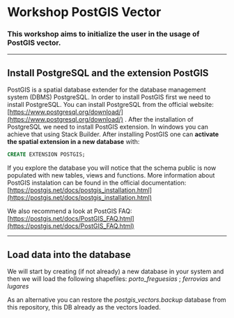 # **Workshop PostGIS Vector**

### This workshop aims to initialize the user in the usage of PostGIS vector.



----------
## Install PostgreSQL and the extension PostGIS
 
PostGIS is a spatial database extender for the database management system (DBMS) PostgreSQL. In order to install PostGIS first we need to install PostgreSQL. You can install PostgreSQL from the official website: [https://www.postgresql.org/download/](https://www.postgresql.org/download/) . 
After the installation of PostgreSQL we need to install PostGIS extension. In windows you can achieve that using Stack Builder. 
After installing PostGIS one can **activate the spatial extension in a new database** with:

```sql
CREATE EXTENSION POSTGIS;
```

If you explore the database you will notice that the schema public is now populated with new tables, views and functions. 
More information about PostGIS instalation can be found in the official documentation: [https://postgis.net/docs/postgis_installation.html](https://postgis.net/docs/postgis_installation.html)

We also recommend a look at PostGIS FAQ:
[https://postgis.net/docs/PostGIS_FAQ.html](https://postgis.net/docs/PostGIS_FAQ.html)

----------

## Load data into the database

We will start by creating (if not already) a new database in your system and then we will load the following shapefiles: *porto_freguesias* ; *ferrovias* and *lugares*

As an alternative you can restore the *postgis_vectors.backup* database from this repository, this DB already as the vectors loaded.
